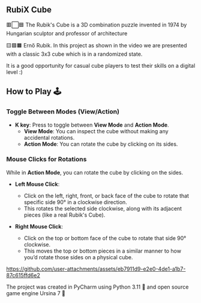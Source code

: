 ## RubiX Cube
🟥⬜🟦 The Rubik's Cube is a 3D combination puzzle invented in 1974 by Hungarian sculptor and professor of architecture

🟨🟩🟧 Ernő Rubik. In this project as shown in the video we are presented with a classic 3x3 cube which is in a randomized state.

It is a good opportunity for casual cube players to test their skills on a digital level :)

## How to Play 🕹

### **Toggle Between Modes (View/Action)**
- **K key**: Press to toggle between **View Mode** and **Action Mode**.
    - **View Mode**: You can inspect the cube without making any accidental rotations.
    - **Action Mode**: You can rotate the cube by clicking on its sides.

### **Mouse Clicks for Rotations**
While in **Action Mode**, you can rotate the cube by clicking on the sides.

- **Left Mouse Click**: 
    - Click on the left, right, front, or back face of the cube to rotate that specific side 90° in a clockwise direction.
    - This rotates the selected side clockwise, along with its adjacent pieces (like a real Rubik's Cube).
  
- **Right Mouse Click**: 
    - Click on the top or bottom face of the cube to rotate that side 90° clockwise.
    - This moves the top or bottom pieces in a similar manner to how you’d rotate those sides on a physical cube.

https://github.com/user-attachments/assets/eb7911d9-e2e0-4de1-a1b7-87c615ffd6e2

The project was created in PyCharm using Python 3.11 🐍 and open source game engine Ursina 7 🐻
